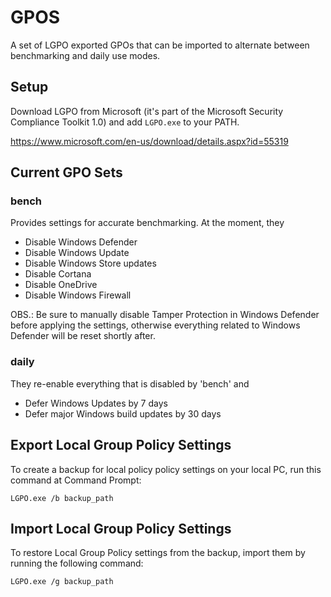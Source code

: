 # GPOS
A set of LGPO exported GPOs that can be imported to alternate between benchmarking and daily use modes.

## Setup

Download LGPO from Microsoft (it's part of the Microsoft Security Compliance Toolkit 1.0) and add ```LGPO.exe``` to your PATH.

https://www.microsoft.com/en-us/download/details.aspx?id=55319

## Current GPO Sets

### bench

Provides settings for accurate benchmarking. At the moment, they

- Disable Windows Defender
- Disable Windows Update
- Disable Windows Store updates
- Disable Cortana
- Disable OneDrive
- Disable Windows Firewall

OBS.: Be sure to manually disable Tamper Protection in Windows Defender before applying the settings, otherwise everything related to Windows Defender will be reset shortly after.

### daily

They re-enable everything that is disabled by 'bench' and

- Defer Windows Updates by 7 days
- Defer major Windows build updates by 30 days

## Export Local Group Policy Settings

To create a backup for local policy policy settings on your local PC, run this command at Command Prompt:

```LGPO.exe /b backup_path```

## Import Local Group Policy Settings

To restore Local Group Policy settings from the backup, import them by running the following command:

```LGPO.exe /g backup_path```
